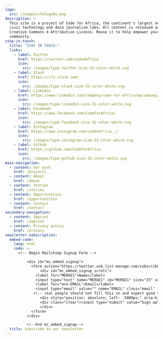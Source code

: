```yaml
---
logo:
  src: /images/cfalogobw.png
description: >
  This site is a project of Code for Africa, the continent's largest network of
  civic technology and data journalism labs. All content is released under a
  Creative Commons 4 Attribution Licence. Reuse it to help empower your own
  community.
stay-in-touch:
  title: "STAY IN TOUCH:"
  links:
    - label: Twitter
      href: https://twitter.com/Code4Africa
      icon:
        src: /images/type-twitter-size-32-color-white.svg
    - label: Slack
      href: https://cfa.slack.com/
      icon:
        src: /images/type-slack-size-32-color-white.svg
    - label: Linkedin
      href: https://www.linkedin.com/company/code-for-africa/mycompany/
      icon:
        src: /images/type-linkedin-size-32-color-white.svg
    - label: Facebook
      href: https://www.facebook.com/CodeForAfrica/
      icon:
        src: /images/type-facebook-size-32-color-white.svg
    - label: Instagram
      href: https://www.instagram.com/code4africa__/
      icon:
        src: /images/type-instagram-size-32-color-white.svg
    - label: Github
      href: https://github.com/CodeForAfrica
      icon:
        src: /images/type-github-size-32-color-white.svg
main-navigation:
  - content: Our work
    href: /projects
  - content: About
    href: /about
  - content: Stories
    href: /stories
  - content: Opportunities
    href: /opportunities
  - content: Contact
    href: /contact
secondary-navigation:
  - content: Imprint
    href: /imprint
  - content: Privacy policy
    href: /privacy
newsletter-subscription:
  embed-code:
    lang: html
    code: >-
      <!-- Begin Mailchimp Signup Form -->

          <div id="mc_embed_signup">
            <form action="https://twitter.us6.list-manage.com/subscribe/post?u=65e5825507b3cec760f272e79&amp;id=c2ff751541" method="post" id="mc-embedded-subscribe-form" name="mc-embedded-subscribe-form" class="validate" target="_blank" novalidate>
                <div id="mc_embed_signup_scroll">
              <label for="MERGE1">Name</label>
              <input type="text" name="MERGE1" id="MERGE1" size="25" value="">
              <label for="mce-EMAIL">Email</label>
              <input type="email" value="" name="EMAIL" class="email" id="mce-EMAIL" required>
             <!-- real people should not fill this in and expect good things - do not remove this or risk form bot signups-->
                <div style="position: absolute; left: -5000px;" aria-hidden="true"><input type="text" name="b_65e5825507b3cec760f272e79_c2ff751541" tabindex="-1" value=""></div>
                <div class="clear"><input type="submit" value="Sign up"  id="mc-embedded-subscribe" class="button"></div>
                </div>
            </form>
          </div>

          <!--End mc_embed_signup-->
  title: Subscribe to our newsletter
---
```

